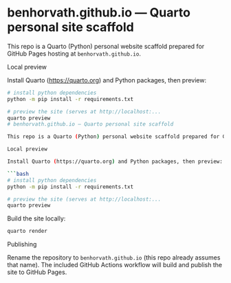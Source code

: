 # benhorvath.github.io — Quarto personal site scaffold

This repo is a Quarto (Python) personal website scaffold prepared for GitHub Pages hosting at `benhorvath.github.io`.

Local preview

Install Quarto (https://quarto.org) and Python packages, then preview:

```bash
# install python dependencies
python -m pip install -r requirements.txt

# preview the site (serves at http://localhost:...
quarto preview
# benhorvath.github.io — Quarto personal site scaffold

This repo is a Quarto (Python) personal website scaffold prepared for GitHub Pages hosting at `benhorvath.github.io`.

Local preview

Install Quarto (https://quarto.org) and Python packages, then preview:

```bash
# install python dependencies
python -m pip install -r requirements.txt

# preview the site (serves at http://localhost:...
quarto preview
```

Build the site locally:

```bash
quarto render
```

Publishing

Rename the repository to `benhorvath.github.io` (this repo already assumes that name). The included GitHub Actions workflow will build and publish the site to GitHub Pages.

